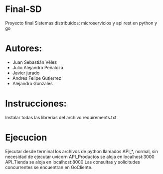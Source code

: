 # Final-SD
Proyecto final Sistemas distribuidos: microservicios y api rest en python y go

# Autores:
- Juan Sebastián Vélez
- Julio Alejandro Peñaloza
- Javier jurado 
- Andres Felipe Gutierrez
- Alejandro Gonzales

# Instrucciones:
Instalar todas las librerías del archivo requirements.txt

# Ejecucion
Ejecutar desde terminal los archivos de python llamados API_*, normal, sin necesidad de ejecutar uvicorn
API_Productos se aloja en localhost:3000
API_Tienda se aloja en localhost:8000
Las consultas y solicitudes concurrentes se encuentran en GoCliente.
